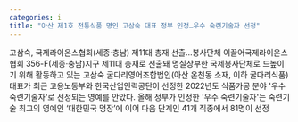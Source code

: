 ```yaml
---
categories: i
title: "아산 제1호 전통식품 명인 고삼숙 대표 정부 인정…우수 숙련기술자 선정"
---
```

고삼숙, 국제라이온스협회(세종·충남) 제11대 총재 선출…봉사단체 이끌어국제라이온스협회 356-F(세종·충남)지구 제11대 총재로 선출돼 명실상부한 국제봉사단체로 드높이기 위해 활동하고 있는 고삼숙 굴다리영어조합법인(아산 온천동 소재, 이하 굴다리식품) 대표가 최근 고용노동부와 한국산업인력공단이 선정한 2022년도 식품가공 분야 &#39;우수 숙련기술자&#39;로 선정되는 영예를 안았다. 올해 정부가 인정한 &#39;우수 숙련기술자&#39;는 숙련기술 최고의 영예인 ‘대한민국 명장’에 이어 다음 단계인 41개 직종에서 81명이 선정
